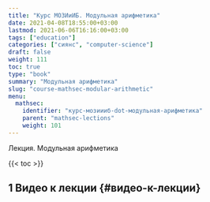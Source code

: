```yaml
---
title: "Курс МОЗИиИБ. Модульная арифметика"
date: 2021-04-08T18:55:00+03:00
lastmod: 2021-06-06T16:16:00+03:00
tags: ["education"]
categories: ["сиянс", "computer-science"]
draft: false
weight: 111
toc: true
type: "book"
summary: "Модульная арифметика"
slug: "course-mathsec-modular-arithmetic"
menu:
  mathsec:
    identifier: "курс-мозиииб-dot-модульная-арифметика"
    parent: "mathsec-lections"
    weight: 101
---
```


Лекция. Модульная арифметика

<!--more-->

{{< toc >}}


## <span class="section-num">1</span> Видео к лекции {#видео-к-лекции}
